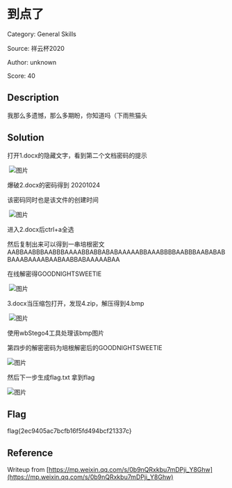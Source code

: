 # 到点了

Category: General Skills

Source: 祥云杯2020

Author: unknown

Score: 40

## Description

我那么多遗憾，那么多期盼，你知道吗（下雨熊猫头

## Solution

打开1.docx的隐藏文字，看到第二个文档密码的提示

​    ![图片](https://mmbiz.qpic.cn/mmbiz_png/VfLUYJEMVsiaStUACcrx4rzlvPxdklxllVfO0R0upLWswygJFb9ALAI94GhIbWZZnPqHuxlPLU4PkqqsF203W9g/640?wx_fmt=png&tp=webp&wxfrom=5&wx_lazy=1&wx_co=1)

爆破2.docx的密码得到 20201024

该密码同时也是该文件的创建时间



​    ![图片](https://mmbiz.qpic.cn/mmbiz_png/VfLUYJEMVsiaStUACcrx4rzlvPxdklxllSNRXBJc2xKm0lakVwGFLecX0oQ9GzIApP5pLG3ugSRLTISxKgAaRSg/640?wx_fmt=png&tp=webp&wxfrom=5&wx_lazy=1&wx_co=1)    

 

进入2.docx后ctrl+a全选

然后复制出来可以得到一串培根密文AABBAABBBAABBBAAAABBABBABABAAAAABBAAABBBBAABBBAABABABBAAABAAAABAABAABBABAAAAABAA

 

在线解密得GOODNIGHTSWEETIE



​    ![图片](https://mmbiz.qpic.cn/mmbiz_png/VfLUYJEMVsiaStUACcrx4rzlvPxdklxllHibGgrVhLPWJAW7dHbKC3hibrQlpu7LLyw9DZjECRENh5D0Gs0Nqg4Hg/640?wx_fmt=png&tp=webp&wxfrom=5&wx_lazy=1&wx_co=1)   

3.docx当压缩包打开，发现4.zip，解压得到4.bmp

 

​    ![图片](https://mmbiz.qpic.cn/mmbiz/VfLUYJEMVsiaStUACcrx4rzlvPxdklxlleGdPibmMWnbIA8cK6OHhib8XMvAdVb1RBPMZSZUdm9zFL0aV9SymQVmw/640?wx_fmt=bmp&tp=webp&wxfrom=5&wx_lazy=1&wx_co=1)    

 

使用wbStego4工具处理该bmp图片

第四步的解密密码为培根解密后的GOODNIGHTSWEETIE

   ![图片](https://mmbiz.qpic.cn/mmbiz_png/VfLUYJEMVsiaStUACcrx4rzlvPxdklxllvleGWISoaRh6sjfGThIfOgAIAzianBmeShDJ9fkO0CT9eGXCTTicusdw/640?wx_fmt=png&tp=webp&wxfrom=5&wx_lazy=1&wx_co=1)   

然后下一步生成flag.txt 拿到flag

![图片](https://mmbiz.qpic.cn/mmbiz_png/VfLUYJEMVsiaStUACcrx4rzlvPxdklxllQoX7scGItTkaj8FXqLJOsgnF4cymORRAjFF7Sk2ibypwR46WPia0JAkQ/640?wx_fmt=png&tp=webp&wxfrom=5&wx_lazy=1&wx_co=1)

## Flag

flag{2ec9405ac7bcfb16f5fd494bcf21337c}

## Reference

Writeup from [https://mp.weixin.qq.com/s/0b9nQRxkbu7mDPji_Y8Ghw](https://mp.weixin.qq.com/s/0b9nQRxkbu7mDPji_Y8Ghw)